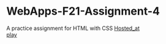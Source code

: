 # WebApps-F21-Assignment-4
A practice assignment for HTML with CSS
[Hosted_at](https://44-563-webapps-f21.github.io/webapps-f21-assignment-4-AbdulRehmanSayeed/)<br>
[play](play.html)